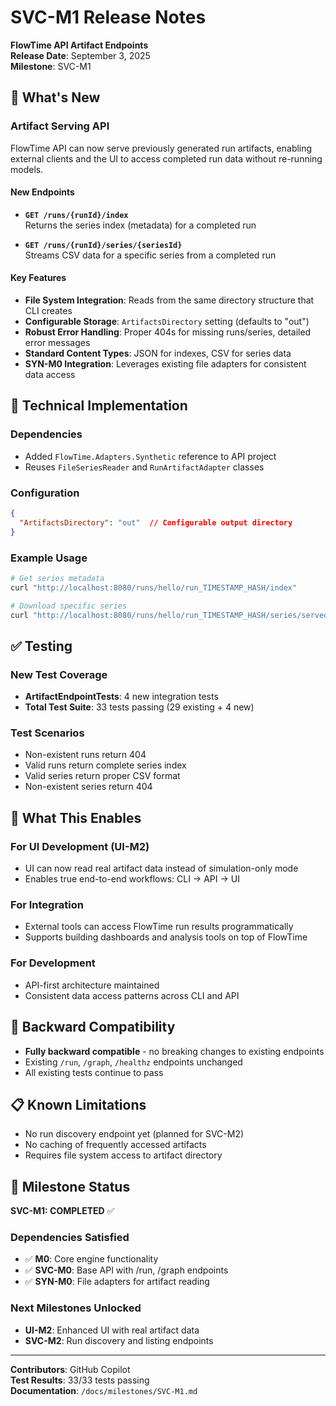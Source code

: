 # SVC-M1 Release Notes

**FlowTime API Artifact Endpoints**  
**Release Date**: September 3, 2025  
**Milestone**: SVC-M1  

## 🎯 What's New

### Artifact Serving API

FlowTime API can now serve previously generated run artifacts, enabling external clients and the UI to access completed run data without re-running models.

#### New Endpoints

* **`GET /runs/{runId}/index`**  
  Returns the series index (metadata) for a completed run
  
* **`GET /runs/{runId}/series/{seriesId}`**  
  Streams CSV data for a specific series from a completed run

#### Key Features

* **File System Integration**: Reads from the same directory structure that CLI creates
* **Configurable Storage**: `ArtifactsDirectory` setting (defaults to "out")  
* **Robust Error Handling**: Proper 404s for missing runs/series, detailed error messages
* **Standard Content Types**: JSON for indexes, CSV for series data
* **SYN-M0 Integration**: Leverages existing file adapters for consistent data access

## 🔧 Technical Implementation

### Dependencies
* Added `FlowTime.Adapters.Synthetic` reference to API project
* Reuses `FileSeriesReader` and `RunArtifactAdapter` classes

### Configuration
```json
{
  "ArtifactsDirectory": "out"  // Configurable output directory
}
```

### Example Usage
```bash
# Get series metadata
curl "http://localhost:8080/runs/hello/run_TIMESTAMP_HASH/index"

# Download specific series
curl "http://localhost:8080/runs/hello/run_TIMESTAMP_HASH/series/served@SERVED@DEFAULT"
```

## ✅ Testing

### New Test Coverage
* **ArtifactEndpointTests**: 4 new integration tests
* **Total Test Suite**: 33 tests passing (29 existing + 4 new)

### Test Scenarios
* Non-existent runs return 404
* Valid runs return complete series index  
* Valid series return proper CSV format
* Non-existent series return 404

## 🚀 What This Enables

### For UI Development (UI-M2)
* UI can now read real artifact data instead of simulation-only mode
* Enables true end-to-end workflows: CLI → API → UI

### For Integration
* External tools can access FlowTime run results programmatically
* Supports building dashboards and analysis tools on top of FlowTime

### For Development
* API-first architecture maintained
* Consistent data access patterns across CLI and API

## 🔄 Backward Compatibility

* **Fully backward compatible** - no breaking changes to existing endpoints
* Existing `/run`, `/graph`, `/healthz` endpoints unchanged
* All existing tests continue to pass

## 📋 Known Limitations

* No run discovery endpoint yet (planned for SVC-M2)
* No caching of frequently accessed artifacts
* Requires file system access to artifact directory

## 🎉 Milestone Status

**SVC-M1: COMPLETED** ✅

### Dependencies Satisfied
* ✅ **M0**: Core engine functionality  
* ✅ **SVC-M0**: Base API with /run, /graph endpoints
* ✅ **SYN-M0**: File adapters for artifact reading

### Next Milestones Unlocked
* **UI-M2**: Enhanced UI with real artifact data
* **SVC-M2**: Run discovery and listing endpoints

---

**Contributors**: GitHub Copilot  
**Test Results**: 33/33 tests passing  
**Documentation**: `/docs/milestones/SVC-M1.md`

